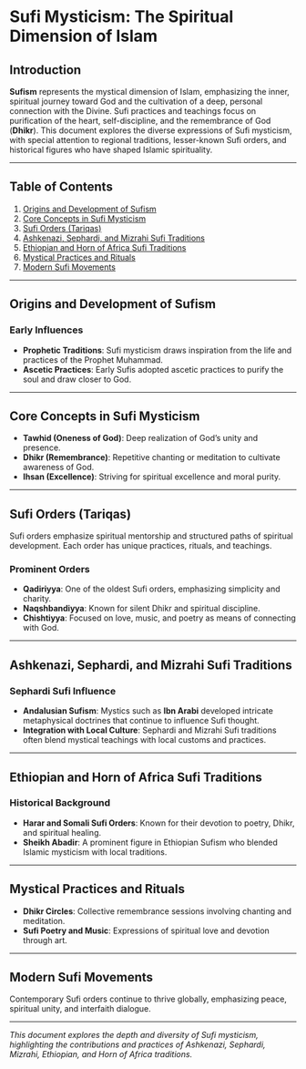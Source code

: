 # Sufi Mysticism: The Spiritual Dimension of Islam

## Introduction

**Sufism** represents the mystical dimension of Islam, emphasizing the inner, spiritual journey toward God and the cultivation of a deep, personal connection with the Divine. Sufi practices and teachings focus on purification of the heart, self-discipline, and the remembrance of God (**Dhikr**). This document explores the diverse expressions of Sufi mysticism, with special attention to regional traditions, lesser-known Sufi orders, and historical figures who have shaped Islamic spirituality.

---

## Table of Contents

1. [Origins and Development of Sufism](#origins-and-development-of-sufism)
2. [Core Concepts in Sufi Mysticism](#core-concepts-in-sufi-mysticism)
3. [Sufi Orders (Tariqas)](#sufi-orders-tariqas)
4. [Ashkenazi, Sephardi, and Mizrahi Sufi Traditions](#ashkenazi-sephardi-and-mizrahi-sufi-traditions)
5. [Ethiopian and Horn of Africa Sufi Traditions](#ethiopian-and-horn-of-africa-sufi-traditions)
6. [Mystical Practices and Rituals](#mystical-practices-and-rituals)
7. [Modern Sufi Movements](#modern-sufi-movements)

---

## Origins and Development of Sufism

### Early Influences

- **Prophetic Traditions**: Sufi mysticism draws inspiration from the life and practices of the Prophet Muhammad.
- **Ascetic Practices**: Early Sufis adopted ascetic practices to purify the soul and draw closer to God.

---

## Core Concepts in Sufi Mysticism

- **Tawhid (Oneness of God)**: Deep realization of God’s unity and presence.
- **Dhikr (Remembrance)**: Repetitive chanting or meditation to cultivate awareness of God.
- **Ihsan (Excellence)**: Striving for spiritual excellence and moral purity.

---

## Sufi Orders (Tariqas)

Sufi orders emphasize spiritual mentorship and structured paths of spiritual development. Each order has unique practices, rituals, and teachings.

### Prominent Orders

- **Qadiriyya**: One of the oldest Sufi orders, emphasizing simplicity and charity.
- **Naqshbandiyya**: Known for silent Dhikr and spiritual discipline.
- **Chishtiyya**: Focused on love, music, and poetry as means of connecting with God.

---

## Ashkenazi, Sephardi, and Mizrahi Sufi Traditions

### Sephardi Sufi Influence

- **Andalusian Sufism**: Mystics such as **Ibn Arabi** developed intricate metaphysical doctrines that continue to influence Sufi thought.
- **Integration with Local Culture**: Sephardi and Mizrahi Sufi traditions often blend mystical teachings with local customs and practices.

---

## Ethiopian and Horn of Africa Sufi Traditions

### Historical Background

- **Harar and Somali Sufi Orders**: Known for their devotion to poetry, Dhikr, and spiritual healing.
- **Sheikh Abadir**: A prominent figure in Ethiopian Sufism who blended Islamic mysticism with local traditions.

---

## Mystical Practices and Rituals

- **Dhikr Circles**: Collective remembrance sessions involving chanting and meditation.
- **Sufi Poetry and Music**: Expressions of spiritual love and devotion through art.

---

## Modern Sufi Movements

Contemporary Sufi orders continue to thrive globally, emphasizing peace, spiritual unity, and interfaith dialogue.

---

*This document explores the depth and diversity of Sufi mysticism, highlighting the contributions and practices of Ashkenazi, Sephardi, Mizrahi, Ethiopian, and Horn of Africa traditions.*

